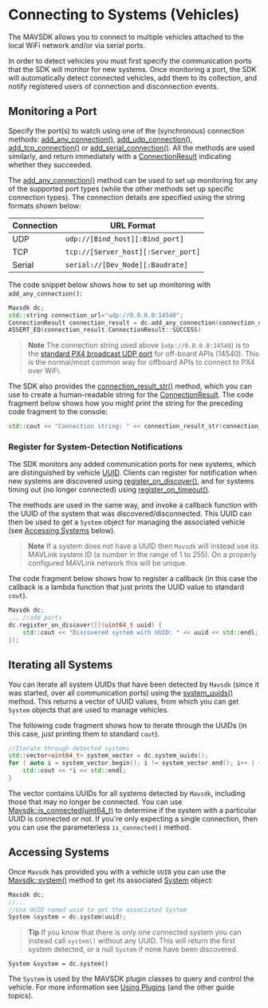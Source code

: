 # Connecting to Systems (Vehicles)

The MAVSDK allows you to connect to multiple vehicles attached to the local WiFi network and/or via serial ports. 

In order to detect vehicles you must first specify the communication ports that the SDK will monitor for new systems. 
Once monitoring a port, the SDK will automatically detect connected vehicles, add them to its collection, and notify registered users of connection and disconnection events.

## Monitoring a Port

Specify the port(s) to watch using one of the (synchronous) connection methods: [add_any_connection()](../api_reference/classmavsdk_1_1_mavsdk.md#classmavsdk_1_1_mavsdk_1a229888e2931c16d11edbed07b03174d4), [add_udp_connection()](../api_reference/classmavsdk_1_1_mavsdk.md#classmavsdk_1_1_mavsdk_1a605d3a89cd527222bf131b2c036dc899), [add_tcp_connection()](../api_reference/classmavsdk_1_1_mavsdk.md#classmavsdk_1_1_mavsdk_1a868d224223d2f4e8de7d5e00863b6ceb) or [add_serial_connection()](../api_reference/classmavsdk_1_1_mavsdk.md#classmavsdk_1_1_mavsdk_1a8f27dd954d74b0afdfa4348ce49a10a1).
All the methods are used similarly, and return immediately with a [ConnectionResult](../api_reference/namespacemavsdk.md#namespacemavsdk_1a0bad93f6d037051ac3906a0bcc09f992) indicating whether they succeeded.

The [add_any_connection()](../api_reference/classmavsdk_1_1_mavsdk.md#classmavsdk_1_1_mavsdk_1a229888e2931c16d11edbed07b03174d4) method can be used to set up monitoring for any of the supported port types (while the other methods set up specific connection types).
The connection details are specified using the string formats shown below:

Connection | URL Format
--- | ---
UDP | `udp://[Bind_host][:Bind_port]`
TCP | `tcp://[Server_host][:Server_port]`
Serial | `serial://[Dev_Node][:Baudrate]`

The code snippet below shows how to set up monitoring with `add_any_connection()`:

```cpp
Mavsdk dc;
std::string connection_url="udp://0.0.0.0:14540";
ConnectionResult connection_result = dc.add_any_connection(connection_url);
ASSERT_EQ(connection_result,ConnectionResult::SUCCESS)
```

> **Note** The connection string used above (`udp://0.0.0.0:14540`) is to the [standard PX4 broadcast UDP port](https://dev.px4.io/en/simulation/#default-px4-mavlink-udp-ports) for off-board APIs (14540). This is the normal/most common way for offboard APIs to connect to PX4 over WiFi.

The SDK also provides the [connection_result_str()](../api_reference/namespacemavsdk.md#namespacemavsdk_1a59e8a165c1edafab6ab0c04df2c83679) method, which you can use to create a human-readable string for the [ConnectionResult](../api_reference/namespacemavsdk.md#namespacemavsdk_1a0bad93f6d037051ac3906a0bcc09f992).
The code fragment below shows how you might print the string for the preceding code fragment to the console:
```cpp
std::cout << "Connection string: " << connection_result_str(connection_result) << std::endl;
```


### Register for System-Detection Notifications

The SDK monitors any added communication ports for new systems, which are distinguished by vehicle [UUID](../api_reference/classmavsdk_1_1_info.md). 
Clients can register for notification when new systems are discovered using [register_on_discover()](../api_reference/classmavsdk_1_1_mavsdk.md#classmavsdk_1_1_mavsdk_1aa8d55ab10da8f1b868003b44e99c2ecc), and for systems timing out (no longer connected) using [register_on_timeout()](../api_reference/classmavsdk_1_1_mavsdk.md#classmavsdk_1_1_mavsdk_1a4baa7d2dd487e9cff12f5dda11ba3262).

The methods are used in the same way, and invoke a callback function with the UUID of the system that was discovered/disconnected. 
This UUID can then be used to get a `System` object for managing the associated vehicle (see [Accessing Systems](#accessing-systems) below).

> **Note** If a system does not have a UUID then `Mavsdk` will instead use its MAVLink system ID (a number in the range of 1 to 255).
  On a properly configured MAVLink network this will be unique.

The code fragment below shows how to register a callback (in this case the callback is a lambda function that just prints the UUID value to standard `cout`).

```cpp
Mavsdk dc;
... //add ports
dc.register_on_discover([](uint64_t uuid) {
    std::cout << "Discovered system with UUID: " << uuid << std::endl;
});
```

## Iterating all Systems

You can iterate all system UUIDs that have been detected by `Mavsdk` 
(since it was started, over all communication ports) using the [system_uuids()](../api_reference/classmavsdk_1_1_mavsdk.md#classmavsdk_1_1_mavsdk_1a80bd9c663d0e03c24f029fd77e914c3c) method. 
This returns a vector of UUID values, from which you can get `System` objects that are used to manage vehicles.

The following code fragment shows how to iterate through the UUIDs (in this case, just printing them to standard `cout`).

```cpp
//Iterate through detected systems
std::vector<uint64_t> system_vector = dc.system_uuids();
for ( auto i = system_vector.begin(); i != system_vector.end(); i++ ) {
    std::cout << *i << std::endl;
}
```

The vector contains UUIDs for all systems detected by `Mavsdk`, including those that may no longer be connected. 
You can use [Mavsdk::is_connected(uint64_t)](../api_reference/classmavsdk_1_1_mavsdk.md#classmavsdk_1_1_mavsdk_1aced99aea3a52c1245b1d80ff1f22cbd2) to determine if the system with a particular UUID is connected or not.
If you're only expecting a single connection, then you can use the parameterless `is_connected()` method.


## Accessing Systems

Once `Mavsdk` has provided you with a vehicle `UUID` you can use the [Mavsdk::system()](../api_reference/classmavsdk_1_1_mavsdk.md#classmavsdk_1_1_mavsdk_1a2f3e89f37fffbbf1ee2c2089086ed33c) method to get its associated [System](../api_reference/classmavsdk_1_1_system.md) object:

```cpp
Mavsdk dc;
//... 
//Use UUID named uuid to get the associated System
System &system = dc.system(uuid);
```

> **Tip** If you know that there is only one connected system you can instead call `system()` without any UUID. 
  This will return the first system detected, or a null `System` if none have been discovered.
```
System &system = dc.system()
```

The `System` is used by the MAVSDK plugin classes to query and control the vehicle. 
For more information see [Using Plugins](../guide/using_plugins.md) (and the other guide topics).
